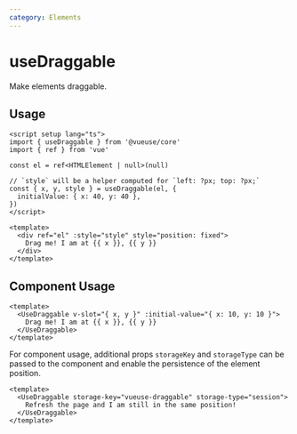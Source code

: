 ```yaml
---
category: Elements
---
```


# useDraggable

Make elements draggable.

## Usage

```vue
<script setup lang="ts">
import { useDraggable } from '@vueuse/core'
import { ref } from 'vue'

const el = ref<HTMLElement | null>(null)

// `style` will be a helper computed for `left: ?px; top: ?px;`
const { x, y, style } = useDraggable(el, {
  initialValue: { x: 40, y: 40 },
})
</script>

<template>
  <div ref="el" :style="style" style="position: fixed">
    Drag me! I am at {{ x }}, {{ y }}
  </div>
</template>
```

## Component Usage

```vue
<template>
  <UseDraggable v-slot="{ x, y }" :initial-value="{ x: 10, y: 10 }">
    Drag me! I am at {{ x }}, {{ y }}
  </UseDraggable>
</template>
```

For component usage, additional props `storageKey` and `storageType` can be passed to the component and enable the persistence of the element position.

```vue
<template>
  <UseDraggable storage-key="vueuse-draggable" storage-type="session">
    Refresh the page and I am still in the same position!
  </UseDraggable>
</template>
```
